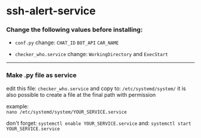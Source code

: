 # ssh-alert-service
 
### Change the following values before installing:

- ```conf.py``` change: `CHAT_ID` `BOT_API` `CAR_NAME`

- `checker_who.service` change: `WorkingDirectory` and `ExecStart`
***
  
### Make .py file as service
edit this file: ```checker_who.service``` and copy to: `/etc/systemd/system/`
it is also possible to create a file at the final path with permission

example:  
```nano /etc/systemd/system/YOUR_SERVICE.service```

don't forget: `systemctl enable YOUR_SERVICE.service`
and: `systemctl start YOUR_SERVICE.service`
